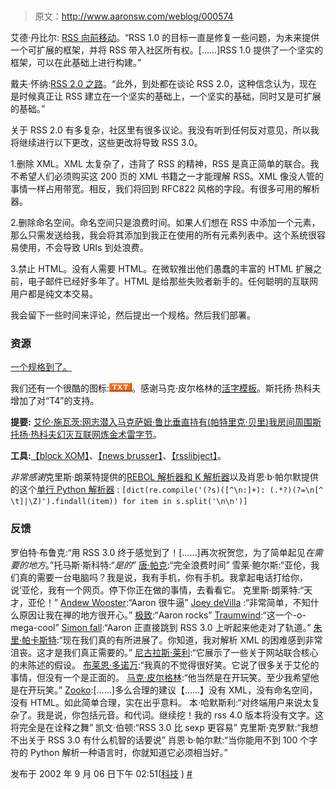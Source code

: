 # 

> 原文：<http://www.aaronsw.com/weblog/000574>

艾德·丹比尔: [RSS 向前移动](http://www.oreillynet.com/pub/a/network/2000/08/25/magazine/rss_intro.html)。“RSS 1.0 的目标一直是修复一些问题，为未来提供一个可扩展的框架，并将 RSS 带入社区所有权。[……]RSS 1.0 提供了一个坚实的框架，可以在此基础上进行构建。”

戴夫·怀纳:[RSS 2.0 之路](http://scriptingnews.userland.com/backissues/2002/09/06#theRoadToRss20)。“此外，到处都在谈论 RSS 2.0，这种信念认为，现在是时候真正让 RSS 建立在一个坚实的基础上，一个坚实的基础，同时又是可扩展的基础。”

关于 RSS 2.0 有多复杂，社区里有很多议论。我没有听到任何反对意见，所以我将继续进行以下更改，这些更改将导致 RSS 3.0。

1.删除 XML。XML 太复杂了，违背了 RSS 的精神，RSS 是真正简单的联合。我不希望人们必须购买这 200 页的 XML 书籍之一才能理解 RSS。XML 像没人管的事情一样占用带宽。相反，我们将回到 RFC822 风格的字段。有很多可用的解析器。

2.删除命名空间。命名空间只是浪费时间。如果人们想在 RSS 中添加一个元素，那么只需发送给我，我会将其添加到我正在使用的所有元素列表中。这个系统很容易使用，不会导致 URIs 到处浪费。

3.禁止 HTML。没有人需要 HTML。在微软推出他们愚蠢的丰富的 HTML 扩展之前，电子邮件已经好多年了。HTML 是给那些失败者新手的。任何聪明的互联网用户都是纯文本交易。

我会留下一些时间来评论，然后提出一个规格。然后我们部署。

### 资源

[一个规格到了。](http://www.aaronsw.com/2002/rss30)

我们还有一个很酷的图标:![](img/3b5fc447054b42dc21ac7fc6ea4e0a4e.png)。感谢马克·皮尔格林的[活字模板](http://diveintomark.org/public/rss3_draft.tmpl)。斯托扬·热科夫增加了对“T4”的支持。

**提要:** [艾伦·施瓦茨:网志](http://www.aaronsw.com/weblog/index.rss)[潜入马克](http://diveintomark.org/xml/rss3.txt)[萨姆·鲁比](http://www.intertwingly.net/blog/index.txt)[垂直持有(帕特里克·贝里)](http://www.patandkat.com/pat/weblog/rss3.txt)[我房间周围](http://www.aroundmyroom.com/blog/rss3.txt)[斯托扬·热科夫](http://www.openbg.net/weblog/phosxom.php/txt)[幻灭](http://disillusion.net/rss3.txt)[互联网炼金术](http://internetalchemy.org/index.txt)[雷字节](http://www.raelity.org/?flav=rss3)。

**工具:**[【block XOM】](http://www.raelity.org/apps/blosxom/)、[【news brusser】](http://newsbruiser.tigris.org/)、[【rsslibject】](http://enigmastation.com/rsslibj/)。

*非常感谢*克里斯·朗莱特提供的[REBOL 解析器和 K 解析器](http://www.langreiter.com/space/2002-09-06-rssFiasco)以及肖恩·b·帕尔默提供的这个[单行 Python 解析器](http://lists.w3.org/Archives/Public/www-archive/2002Sep/0089) : `[dict(re.compile('(?s)([^\n:]+): (.*?)(?=\n[^ \t]|\Z)').findall(item)) for item in s.split('\n\n')]`

### 反馈

罗伯特·布鲁克:“用 RSS 3.0 终于感觉到了！[……]再次祝贺您，为了简单起见*在需要的地方*。”托马斯·斯科特:“*是的*”
[唐·帕克](http://www.docuverse.com/blog/donpark/2002/09/09.html#a36):“完全浪费时间”
雪莱·鲍尔斯:“亚伦，我们真的需要一台电脑吗？我是说，我有手机，你有手机。我拿起电话打给你，说‘亚伦，我有一个网页。停下你正在做的事情，去看看它。
克里斯·朗莱特:“天才，亚伦！”
[Andew Wooster](http://nextthing.org/archive.php?date=2002-09-07#8-AaronIsAwesome):“Aaron 很牛逼”
[Joey deVilla](http://www.kode-fu.com/geek/2002_09_08_archive.shtml#85434371) :“非常简单，不知什么原因让我在禅的地方很开心。”
[极致](http://www.scribot.com/2002/09/09.html):“Aaron rocks”
[Traumwind](http://traumwind.tierpfad.de/blog/?detail=2002-09-09_11-26):“这一个-o-mega-cool”
[Simon fall](http://www.pocketsoap.com/weblog/2002/09/06.html#a772):“Aaron 正直接跳到 RSS 3.0 上听起来他走对了轨道。”
[朱里·帕卡斯特](http://pakaste.blogspot.com/2002_09_01_pakaste_archive.html#81274086):“现在我们真的有所进展了。你知道，我对解析 XML 的困难感到非常沮丧。这才是我们真正需要的。”
[尼古拉斯·莱利](http://radio.weblogs.com/0100148/2002/09/09.html#a489):“它展示了一些关于网站联合核心的未陈述的假设。
[布莱恩·多诺万](http://www.monokromatik.com/veethree/?viewNewsItem=1&newsitemid=444):“我真的不觉得很好笑。它说了很多关于艾伦的事情，但没有一个是正面的。
[马克·皮尔格林](http://diveintomark.org/archives/2002/09/09.html#quickly):“他当然是在开玩笑。至少我希望他是在开玩笑。”
[Zooko](http://zooko.com/log.html#d2002-09-06):[……]多么合理的建议【……】没有 XML，没有命名空间，没有 HTML。如此简单合理，实在出乎意料。
本·哈默斯利:“对终端用户来说太复杂了。我是说，你包括元音。和代词。继续挖！我的 rss 4.0 版本将没有文字。这将完全是在诠释之舞”
凯文·伯顿:“RSS 3.0 比 sexp 更容易”
克里斯·克罗默:“我想不出关于 RSS 3.0 有什么机智的话要说”
肖恩·b·帕尔默:“当你能用不到 100 个字符的 Python 解析一种语言时，你就知道它必须相当好。”

发布于 2002 年 9 月 06 日下午 02:51([科技](cat_technology) ) [#](000574)

